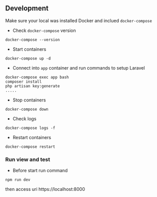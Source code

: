 ## Development

Make sure your local was installed Docker and inclued `docker-compose`

- Check `docker-compose` version

```
docker-compose --version
```

- Start containers

```
docker-compose up -d
```

- Connect into `app` container and run commands to setup Laravel

```
docker-compose exec app bash
composer install
php artisan key:generate
.....
```

- Stop containers

```
docker-compose down
```

- Check logs

```
docker-compose logs -f
```

- Restart containers

```
docker-compose restart
```

### Run view and test

- Before start run command
```
npm run dev
```

then access uri https://localhost:8000